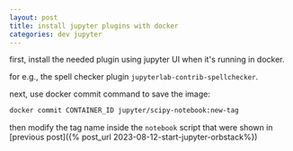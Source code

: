 ```yaml
---
layout: post
title: install jupyter plugins with docker
categories: dev jupyter
---
```


first, install the needed plugin using jupyter UI when it's running in docker.

for e.g., the spell checker plugin `jupyterlab-contrib-spellchecker`.

next, use docker commit command to save the image:
```bash
docker commit CONTAINER_ID jupyter/scipy-notebook:new-tag
```

then modify the tag name inside the `notebook` script that were shown in [previous post]({% post_url 2023-08-12-start-jupyter-orbstack%})